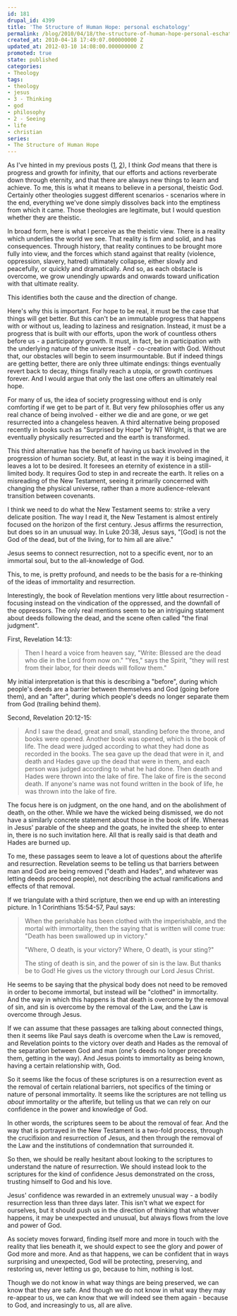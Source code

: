 ```yaml
---
id: 181
drupal_id: 4399
title: 'The Structure of Human Hope: personal eschatology'
permalink: /blog/2010/04/18/the-structure-of-human-hope-personal-eschatology
created_at: 2010-04-18 17:49:07.000000000 Z
updated_at: 2012-03-10 14:08:00.000000000 Z
promoted: true
state: published
categories:
- Theology
tags:
- theology
- jesus
- 3 - Thinking
- god
- philosophy
- 2 - Seeing
- life
- christian
series:
- The Structure of Human Hope
---
```

As I've hinted in my previous posts (<a href="http://micahredding.com/blog/2010/04/16/the-structure-of-human-hope/">1</a>, <a href="http://micahredding.com/blog/2010/04/16/the-structure-of-human-hope-in-the-first-century/">2</a>), I think <em>God</em> means that there is progress and growth for infinity, that our efforts and actions reverberate down through eternity, and that there are always new things to learn and achieve.  To me, this is what it means to believe in a personal, theistic God. Certainly other theologies suggest different scenarios - scenarios where in the end, everything we've done simply dissolves back into the emptiness from which it came. Those theologies are legitimate, but I would question whether they are theistic.

In broad form, here is what I perceive as the theistic view. There is a reality which underlies the world we see. That reality is firm and solid, and has consequences. Through history, that reality continues to be brought more fully into view, and the forces which stand against that reality (violence, oppression, slavery, hatred) ultimately collapse, either slowly and peacefully, or quickly and dramatically. And so, as each obstacle is overcome, we grow unendingly upwards and onwards toward unification with that ultimate reality.

This identifies both the cause and the direction of change.

Here's why this is important. For hope to be real, it must be the case that things will get better. But this can't be an immutable progress that happens with or without us, leading to laziness and resignation. Instead, it must be a progress that is built with our efforts, upon the work of countless others before us - a participatory growth. It must, in fact, be in participation with the underlying nature of the universe itself - co-creation with God. Without that, our obstacles will begin to seem insurmountable. But if indeed things are getting better, there are only three ultimate endings: things eventually revert back to decay, things finally reach a utopia, or growth continues forever. And I would argue that only the last one offers an ultimately real hope.

For many of us, the idea of society progressing without end is only comforting if we get to be part of it. But very few philosophies offer us any real chance of being involved - either we die and are gone, or we get resurrected into a changeless heaven. A third alternative being proposed recently in books such as "Surprised by Hope" by NT Wright, is that we are eventually physically resurrected and the earth is transformed.

This third alternative has the benefit of having us back involved in the progression of human society. But, at least in the way it is being imagined, it leaves a lot to be desired. It foresees an eternity of existence in a still-limited body. It requires God to step in and recreate the earth. It relies on a misreading of the New Testament, seeing it primarily concerned with changing the physical universe, rather than a more audience-relevant transition between covenants.

I think we need to do what the New Testament seems to: strike a very delicate position. The way I read it, the New Testament is almost entirely focused on the horizon of the first century. Jesus affirms the resurrection, but does so in an unusual way. In Luke 20:38, Jesus says, "[God] is not the God of the dead, but of the living, for to him all are alive."

Jesus seems to connect resurrection, not to a specific event, nor to an immortal soul, but to the all-knowledge of God.

This, to me, is pretty profound, and needs to be the basis for a re-thinking of the ideas of immortality and resurrection.

Interestingly, the book of Revelation mentions very little about resurrection - focusing instead on the vindication of the oppressed, and the downfall of the oppressors. The only real mentions seem to be an intriguing statement about deeds following the dead, and the scene often called "the final judgment".

First, Revelation 14:13:
<blockquote>Then I heard a voice from heaven say, "Write: Blessed are the dead who die in the Lord from now on."
"Yes," says the Spirit, "they will rest from their labor, for their deeds will follow them."</blockquote>
My initial interpretation is that this is describing a "before", during which people's deeds are a barrier between themselves and God (going before them), and an "after", during which people's deeds no longer separate them from God (trailing behind them).

Second, Revelation 20:12-15:
<blockquote>And I saw the dead, great and small, standing before the throne, and books were opened. Another book was opened, which is the book of life. The dead were judged according to what they had done as recorded in the books. The sea gave up the dead that were in it, and death and Hades gave up the dead that were in them, and each person was judged according to what he had done. Then death and Hades were thrown into the lake of fire. The lake of fire is the second death. If anyone's name was not found written in the book of life, he was thrown into the lake of fire.</blockquote>
The focus here is on judgment, on the one hand, and on the abolishment of death, on the other. While we have the wicked being dismissed, we do not have a similarly concrete statement about those in the book of life. Whereas in Jesus' parable of the sheep and the goats, he invited the sheep to enter in, there is no such invitation here. All that is really said is that death and Hades are burned up.

To me, these passages seem to leave a lot of questions about the afterlife and resurrection. Revelation seems to be telling us that barriers between man and God are being removed ("death and Hades", and whatever was letting deeds proceed people), not describing the actual ramifications and effects of that removal.

If we triangulate with a third scripture, then we end up with an interesting picture. In 1 Corinthians 15:54-57, Paul says:
<blockquote>When the perishable has been clothed with the imperishable, and the mortal with immortality, then the saying that is written will come true: "Death has been swallowed up in victory."

"Where, O death, is your victory? Where, O death, is your sting?"

The sting of death is sin, and the power of sin is the law. But thanks be to God! He gives us the victory through our Lord Jesus Christ.</blockquote>
He seems to be saying that the physical body does not need to be removed in order to become immortal, but instead will be "clothed" in immortality. And the way in which this happens is that death is overcome by the removal of sin, and sin is overcome by the removal of the Law, and the Law is overcome through Jesus.

If we can assume that these passages are talking about connected things, then it seems like Paul says death is overcome when the Law is removed, and Revelation points to the victory over death and Hades as the removal of the separation between God and man (one's deeds no longer precede them, getting in the way). And Jesus points to immortality as being known, having a certain relationship with, God.

So it seems like the focus of these scriptures is on a resurrection event as the removal of certain relational barriers, not specifics of the timing or nature of personal immortality. It seems like the scriptures are not telling us <em>about</em> immortality or the afterlife, but telling us that we can rely on our confidence in the power and knowledge  of God.

In other words, the scriptures seem to be about the removal of fear. And the way that is portrayed in the New Testament is a two-fold process, through the crucifixion and resurrection of Jesus, and then through the removal of the Law and the institutions of condemnation that surrounded it.

So then, we should be really hesitant about looking to the scriptures to understand the nature of resurrection. We should instead look to the scriptures for the kind of confidence Jesus demonstrated on the cross, trusting himself to God and his love.

Jesus' confidence was rewarded in an extremely unusual way - a bodily resurrection less than three days later. This isn't what we expect for ourselves, but it should push us in the direction of thinking that whatever happens, it may be unexpected and unusual, but always flows from the love and power of God.

As society moves forward, finding itself more and more in touch with the reality that lies beneath it, we should expect to see the glory and power of God more and more. And as that happens, we can be confident that in ways surprising and unexpected, God will be protecting, preserving, and restoring us, never letting us go, because to him, nothing is lost.

Though we do not know in what way things are being preserved, we can know that they are safe. And though we do not know in what way they may re-appear to us, we can know that we will indeed see them again - because to God, and increasingly to us, all are alive.

